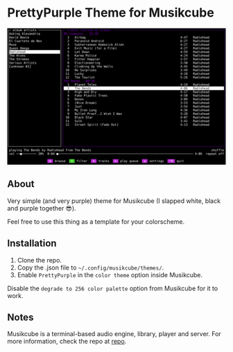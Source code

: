 # PrettyPurple Theme for Musikcube

![screenshot](https://github.com/Davidca089/musikcube-prettypurple-theme/blob/main/screenshot/screenshot.png)

## About
Very simple (and very purple) theme for Musikcube (I slapped white, black and purple together 😎).


Feel free to use this thing as a template for your colorscheme.

## Installation
1. Clone the repo.
2. Copy the .json file to `~/.config/musikcube/themes/`.
3. Enable `PrettyPurple` in the `color theme` option inside Musikcube.

Disable the `degrade to 256 color palette` option from Musikcube for it to work.

## Notes
Musikcube is a terminal-based audio engine, library, player and server.
For more information, check the repo at [repo](https://github.com/clangen/musikcube).
